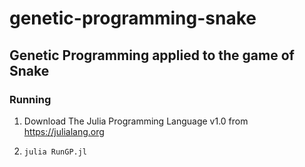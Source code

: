 # genetic-programming-snake
## Genetic Programming applied to the game of Snake

### Running
1. Download The Julia Programming Language v1.0 from https://julialang.org

2. ``` julia RunGP.jl ```

